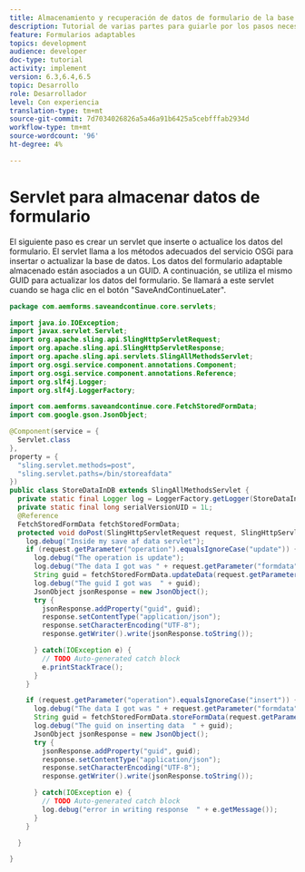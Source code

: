 ```yaml
---
title: Almacenamiento y recuperación de datos de formulario de la base de datos MySQL
description: Tutorial de varias partes para guiarle por los pasos necesarios para almacenar y recuperar datos de formulario
feature: Formularios adaptables
topics: development
audience: developer
doc-type: tutorial
activity: implement
version: 6.3,6.4,6.5
topic: Desarrollo
role: Desarrollador
level: Con experiencia
translation-type: tm+mt
source-git-commit: 7d7034026826a5a46a91b6425a5cebfffab2934d
workflow-type: tm+mt
source-wordcount: '96'
ht-degree: 4%

---
```



# Servlet para almacenar datos de formulario

El siguiente paso es crear un servlet que inserte o actualice los datos del formulario. El servlet llama a los métodos adecuados del servicio OSGi para insertar o actualizar la base de datos. Los datos del formulario adaptable almacenado están asociados a un GUID. A continuación, se utiliza el mismo GUID para actualizar los datos del formulario. Se llamará a este servlet cuando se haga clic en el botón &quot;SaveAndContinueLater&quot;.

```java
package com.aemforms.saveandcontinue.core.servlets;

import java.io.IOException;
import javax.servlet.Servlet;
import org.apache.sling.api.SlingHttpServletRequest;
import org.apache.sling.api.SlingHttpServletResponse;
import org.apache.sling.api.servlets.SlingAllMethodsServlet;
import org.osgi.service.component.annotations.Component;
import org.osgi.service.component.annotations.Reference;
import org.slf4j.Logger;
import org.slf4j.LoggerFactory;

import com.aemforms.saveandcontinue.core.FetchStoredFormData;
import com.google.gson.JsonObject;

@Component(service = {
  Servlet.class
},
property = {
  "sling.servlet.methods=post",
  "sling.servlet.paths=/bin/storeafdata"
})
public class StoreDataInDB extends SlingAllMethodsServlet {
  private static final Logger log = LoggerFactory.getLogger(StoreDataInDB.class);
  private static final long serialVersionUID = 1L;
  @Reference
  FetchStoredFormData fetchStoredFormData;
  protected void doPost(SlingHttpServletRequest request, SlingHttpServletResponse response) {
    log.debug("Inside my save af data servlet");
    if (request.getParameter("operation").equalsIgnoreCase("update")) {
      log.debug("The operation is update");
      log.debug("The data I got was " + request.getParameter("formdata"));
      String guid = fetchStoredFormData.updateData(request.getParameter("guid"), request.getParameter("formdata"));
      log.debug("The guid I got was  " + guid);
      JsonObject jsonResponse = new JsonObject();
      try {
        jsonResponse.addProperty("guid", guid);
        response.setContentType("application/json");
        response.setCharacterEncoding("UTF-8");
        response.getWriter().write(jsonResponse.toString());

      } catch(IOException e) {
        // TODO Auto-generated catch block
        e.printStackTrace();
      }
    }

    if (request.getParameter("operation").equalsIgnoreCase("insert")) {
      log.debug("The data I got was " + request.getParameter("formdata"));
      String guid = fetchStoredFormData.storeFormData(request.getParameter("formdata"));
      log.debug("The guid on inserting data  " + guid);
      JsonObject jsonResponse = new JsonObject();
      try {
        jsonResponse.addProperty("guid", guid);
        response.setContentType("application/json");
        response.setCharacterEncoding("UTF-8");
        response.getWriter().write(jsonResponse.toString());

      } catch(IOException e) {
        // TODO Auto-generated catch block
        log.debug("error in writing response  " + e.getMessage());
      }
    }

  }

}
```
